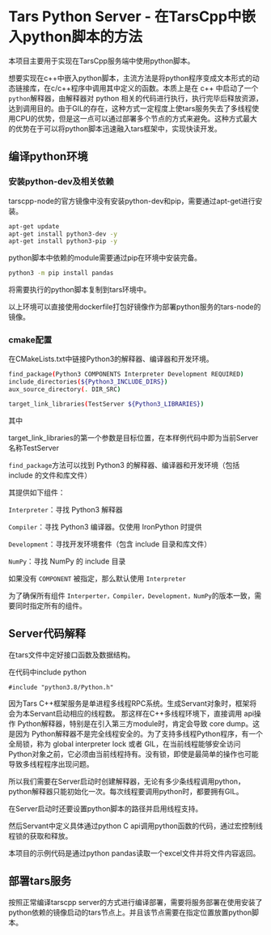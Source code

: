 # Tars Python Server - 在TarsCpp中嵌入python脚本的方法

本项目主要用于实现在TarsCpp服务端中使用python脚本。

想要实现在c++中嵌入python脚本，主流方法是将python程序变成文本形式的动态链接库，在c/c++程序中调用其中定义的函数。本质上是在 c++ 中启动了一个`python`解释器，由解释器对 python 相关的代码进行执行，执行完毕后释放资源，达到调用目的。由于GIL的存在，这种方式一定程度上使tars服务失去了多线程使用CPU的优势，但是这一点可以通过部署多个节点的方式来避免。这种方式最大的优势在于可以将python脚本迅速融入tars框架中，实现快读开发。

## 编译python环境

### 安装python-dev及相关依赖

tarscpp-node的官方镜像中没有安装python-dev和pip，需要通过apt-get进行安装。

```bash
apt-get update
apt-get install python3-dev -y
apt-get install python3-pip -y
```

python脚本中依赖的module需要通过pip在环境中安装完备。

```bash
python3 -m pip install pandas
```

将需要执行的python脚本复制到tars环境中。

以上环境可以直接使用dockerfile打包好镜像作为部署python服务的tars-node的镜像。

### cmake配置

在CMakeLists.txt中链接Python3的解释器、编译器和开发环境。

```bash
find_package(Python3 COMPONENTS Interpreter Development REQUIRED)
include_directories(${Python3_INCLUDE_DIRS})
aux_source_directory(. DIR_SRC)

target_link_libraries(TestServer ${Python3_LIBRARIES})
```

其中

target_link_libraries的第一个参数是目标位置，在本样例代码中即为当前Server名称TestServer

`find_package`方法可以找到 Python3 的解释器、编译器和开发环境（包括 include 的文件和库文件）

其提供如下组件：

`Interpreter`：寻找 Python3 解释器

`Compiler`：寻找 Python3 编译器。仅使用 IronPython 时提供

`Development`：寻找开发环境套件（包含 include 目录和库文件）

`NumPy`：寻找 NumPy 的 include 目录

如果没有 `COMPONENT` 被指定，那么默认使用 `Interpreter`

为了确保所有组件 `Interperter，Compiler，Development，NumPy`的版本一致，需要同时指定所有的组件。

## Server代码解释

在tars文件中定好接口函数及数据结构。

在代码中include python

`#include "python3.8/Python.h"`

因为Tars C++框架服务是单进程多线程RPC系统。生成Servant对象时，框架将会为本Servant启动相应的线程数。 那这样在C++多线程环境下，直接调用 api操作 Python解释器，特别是在引入第三方module时，肯定会导致 core dump。这是因为 Python解释器不是完全线程安全的。为了支持多线程Python程序，有一个全局锁，称为 global interpreter lock 或者 GIL，在当前线程能够安全访问Python对象之前，它必须由当前线程持有。没有锁，即使是最简单的操作也可能导致多线程程序出现问题。

所以我们需要在Server启动时创建解释器，无论有多少条线程调用python，python解释器只能初始化一次。每次线程要调用python时，都要拥有GIL。

在Server启动时还要设置python脚本的路径并启用线程支持。

然后Servant中定义具体通过python C api调用python函数的代码，通过宏控制线程锁的获取和释放。

本项目的示例代码是通过python pandas读取一个excel文件并将文件内容返回。

## 部署tars服务

按照正常编译tarscpp server的方式进行编译部署，需要将服务部署在使用安装了python依赖的镜像启动的tars节点上。并且该节点需要在指定位置放置python脚本。
